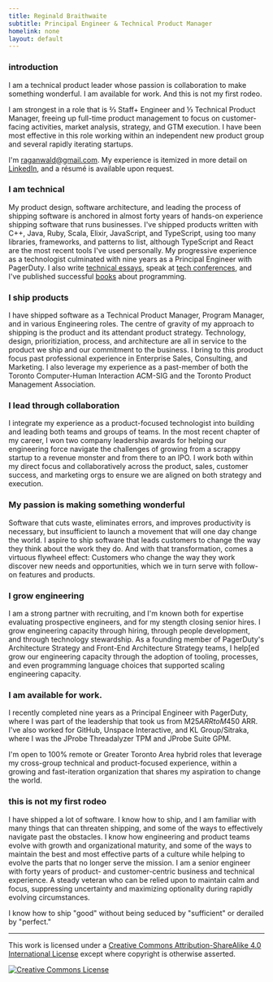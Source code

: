 ```yaml
---
title: Reginald Braithwaite
subtitle: Principal Engineer & Technical Product Manager
homelink: none
layout: default
---
```


### introduction

I am a technical product leader whose passion is collaboration to make something wonderful. I am available for work. And this is not my first rodeo.

 I am strongest in a role that is ⅔ Staff+ Engineer and ⅓ Technical Product Manager, freeing up full-time product management to focus on customer-facing activities, market analysis, strategy, and GTM execution. I have been most effective in this role working within an independent new product group and several rapidly iterating startups.

 I'm [raganwald@gmail.com](mailto:raganwald@gmail.com). My experience is itemized in more detail on [LinkedIn], and a résumé is available upon request.

### I am technical

My product design, software architecture, and leading the process of shipping software is anchored in almost forty years of hands-on experience shipping software that runs businesses. I've shipped products written with C++, Java, Ruby, Scala, Elixir, JavaScript, and TypeScript, using too many libraries, frameworks, and patterns to list, although TypeScript and React are the most recent tools I've used personally. My progressive experience as a technologist culminated with nine years as a Principal Engineer with PagerDuty. I also write [technical essays][technical-essays], speak at [tech conferences][tech-conferences], and I've published successful [books] about programming.

### I ship products

 I have shipped software as a Technical Product Manager, Program Manager, and in various Engineering roles. The centre of gravity of my approach to shipping is the product and its attendant product strategy. Technology, design, prioritiziation, process, and architecture are all in service to the product we ship and our commitment to the business. I bring to this product focus past professional experience in Enterprise Sales, Consulting, and Marketing. I also leverage my experience as a past-member of both the Toronto Computer-Human Interaction ACM-SIG and the Toronto Product Management Association.

### I lead through collaboration

I integrate my experience as a product-focused technologist into building and leading both teams and groups of teams. In the most recent chapter of my career, I won two company leadership awards for helping our engineering force navigate the challenges of growing from a scrappy startup to a revenue monster and from there to an IPO. I work both within my direct focus and collaboratively across the product, sales, customer success, and marketing orgs to ensure we are aligned on both strategy and execution.

### My passion is making something wonderful

Software that cuts waste, eliminates errors, and improves productivity is necessary, but insufficient to launch a movement that will one day change the world. I aspire to ship software that leads customers to change the way they think about the work they do. And with that transformation, comes a virtuous flywheel effect: Customers who change the way they work discover new needs and opportunities, which we in turn serve with follow-on features and products.

### I grow engineering

I am a strong partner with recruiting, and I'm known both for expertise evaluating prospective engineers, and for my stength closing senior hires. I grow engineering capacity through hiring, through people development, and through technology stewardship. As a founding member of PagerDuty's Architecture Strategy and Front-End Architecture Strategy teams, I help[ed grow our engineering capacity through the adoption of tooling, processes, and even programming language choices that supported scaling engineering capacity.

### I am available for work.

I recently completed nine years as a Principal Engineer with PagerDuty, where I was part of the leadership that took us from M$25 ARR to M$450 ARR. I've also worked for GitHub, Unspace Interactive, and KL Group/Sitraka, where I was the JProbe Threadalyzer TPM and JProbe Suite GPM.

I'm open to 100% remote or Greater Toronto Area hybrid roles that leverage my cross-group technical and product-focused experience, within a growing and fast-iteration organization that shares my aspiration to change the world.

### this is not my first rodeo

I have shipped a lot of software. I know how to ship, and I am familiar with many things that can threaten shipping, and some of the ways to effectively navigate past the obstacles. I know how engineering and product teams evolve with growth and organizational maturity, and some of the ways to maintain the best and most effective parts of a culture while helping to evolve the parts that no longer serve the mission. I am a senior engineer with forty years of product- and customer-centric business and technical experience. A steady veteran who can be relied upon to maintain calm and focus, suppressing uncertainty and maximizing optionality during rapidly evolving circumstances.

I know how to ship "good" without being seduced by "sufficient" or derailed by "perfect."

[LinkedIn]: https://www.linkedin.com/in/raganwald/

[technical-essays]: /creative-works.html
[tech-conferences]: /creative-works.html
[books]: /creative-works.html

---

This work is licensed under a <a rel="license" href="http://creativecommons.org/licenses/by-sa/4.0/">Creative Commons Attribution-ShareAlike 4.0 International License</a> except where copyright is otherwise asserted.

<a rel="license" href="http://creativecommons.org/licenses/by-sa/4.0/"><img alt="Creative Commons License" style="border-width:0" src="http://i.creativecommons.org/l/by-sa/4.0/80x15.png" /></a>
